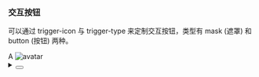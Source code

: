 ### 交互按钮

可以通过 <yc-tag>trigger-icon</yc-tag> 与 <yc-tag>trigger-type</yc-tag> 来定制交互按钮，类型有 <yc-tag>mask (遮罩)</yc-tag> 和 <yc-tag>button (按钮)</yc-tag> 两种。

<div class="cell-demo vp-raw">
  <yc-space size="large">
    <yc-avatar
      :trigger-icon-style="{ color: '#3491FA' }"
      :auto-fix-font-size="false"
      @click="toast"
      :style="{ backgroundColor: '#168CFF' }"
    >
      A
      <template #trigger-icon>
        <IconCamera />
      </template>
    </yc-avatar>
    <yc-avatar @click="toast" :style="{ backgroundColor: '#14C9C9' }">
      <IconUser />
      <template #trigger-icon>
        <IconEdit />
      </template>
    </yc-avatar>
    <yc-avatar
      @click="toast"
      shape="square"
      :style="{ backgroundColor: '#FFC72E' }"
    >
      <IconUser />
      <template #trigger-icon>
        <IconEdit />
      </template>
    </yc-avatar>
    <yc-avatar trigger-type="mask">
      <img
        alt="avatar"
        src="https://p1-arco.byteimg.com/tos-cn-i-uwbnlip3yd/3ee5f13fb09879ecb5185e440cef6eb9.png~tplv-uwbnlip3yd-webp.webp"
      />
      <template #trigger-icon>
        <IconEdit />
      </template>
    </yc-avatar>
  </yc-space>
</div>

<script setup>
import { Message } from 'yc-design-vue';
const toast = () => {
  Message.info('Uploading...');
};
</script>

<details>
<summary>
 <button class="code-btn"  >
    <icon-code />
 </button>
</summary>

```vue
<template>
  <yc-space size="large">
    <yc-avatar
      :trigger-icon-style="{ color: '#3491FA' }"
      :auto-fix-font-size="false"
      @click="toast"
      :style="{ backgroundColor: '#168CFF' }">
      A
      <template #trigger-icon>
        <IconCamera />
      </template>
    </yc-avatar>
    <yc-avatar
      @click="toast"
      :style="{ backgroundColor: '#14C9C9' }">
      <IconUser />
      <template #trigger-icon>
        <IconEdit />
      </template>
    </yc-avatar>
    <yc-avatar
      @click="toast"
      shape="square"
      :style="{ backgroundColor: '#FFC72E' }">
      <IconUser />
      <template #trigger-icon>
        <IconEdit />
      </template>
    </yc-avatar>
    <yc-avatar trigger-type="mask">
      <img
        alt="avatar"
        src="https://p1-arco.byteimg.com/tos-cn-i-uwbnlip3yd/3ee5f13fb09879ecb5185e440cef6eb9.png~tplv-uwbnlip3yd-webp.webp" />
      <template #trigger-icon>
        <IconEdit />
      </template>
    </yc-avatar>
  </yc-space>
</template>

<script setup>
import { Message } from 'yc-design-vue';
const toast = () => {
  Message.info('Uploading...');
};
</script>
```

</details>
